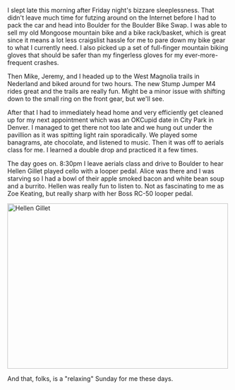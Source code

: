 I slept late this morning after Friday night's bizzare sleeplessness. That didn't leave much time for futzing around on the Internet before I had to pack the car and head into Boulder for the Boulder Bike Swap. I was able to sell my old Mongoose mountain bike and a bike rack/basket, which is great since it means a lot less craigslist hassle for me to pare down my bike gear to what I currently need. I also picked up a set of full-finger mountain biking gloves that should be safer than my fingerless gloves for my ever-more-frequent crashes.

Then Mike, Jeremy, and I headed up to the West Magnolia trails in Nederland and biked around for two hours. The new Stump Jumper M4 rides great and the trails are really fun. Might be a minor issue with shifting down to the small ring on the front gear, but we'll see.

After that I had to immediately head home and very efficiently get cleaned up for my next appointment which was an OKCupid date in City Park in Denver. I managed to get there not too late and we hung out under the pavillion as it was spitting light rain sporadically. We played some banagrams, ate chocolate, and listened to music. Then it was off to aerials class for me. I learned a double drop and practiced it a few times.

The day goes on. 8:30pm I leave aerials class and drive to Boulder to hear Hellen Gillet played cello with a looper pedal. Alice was there and I was starving so I had a bowl of their apple smoked bacon and white bean soup and a burrito. Hellen was really fun to listen to. Not as fascinating to me as Zoe Keating, but really sharp with her Boss RC-50 looper pedal.

<a href="http://www.flickr.com/photos/88096431@N00/7239184080/" title="Hellen Gillet by Peter Lyons, on Flickr"><img src="http://farm6.staticflickr.com/5335/7239184080_120d27bb56.jpg" width="500" height="375" alt="Hellen Gillet"></a>

And that, folks, is a "relaxing" Sunday for me these days.

